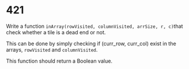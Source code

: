 # 421

Write a function `inArray(rowVisited, columnVisited, arrSize, r, c)`that check whether a tile is a dead end or not.

This can be done by simply checking if \(curr\_row, curr\_col\) exist in the arrays, `rowVisited` and `columnVisited`.

This function should return a Boolean value.

